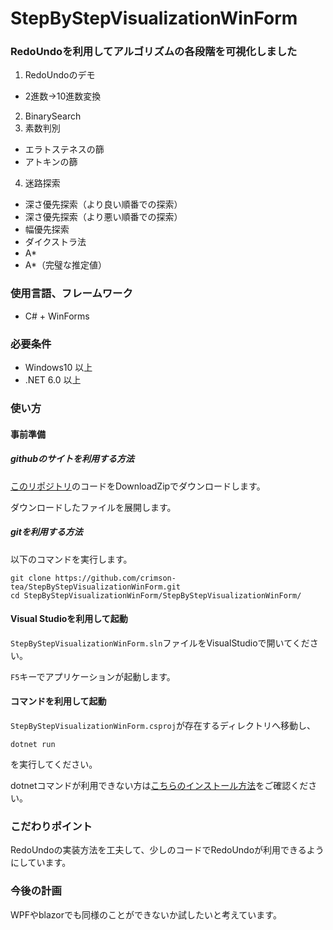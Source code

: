 # StepByStepVisualizationWinForm

### RedoUndoを利用してアルゴリズムの各段階を可視化しました

1. RedoUndoのデモ
* 2進数->10進数変換
2. BinarySearch
3. 素数判別
* エラトステネスの篩
* アトキンの篩
4. 迷路探索
* 深さ優先探索（より良い順番での探索）
* 深さ優先探索（より悪い順番での探索）
* 幅優先探索
* ダイクストラ法
* A*
* A*（完璧な推定値）

### 使用言語、フレームワーク
* C# + WinForms

### 必要条件
* Windows10 以上
* .NET 6.0 以上

### 使い方
#### 事前準備
##### githubのサイトを利用する方法
[このリポジトリ](https://github.com/crimson-tea/StepByStepVisualizationWinForm)のコードをDownloadZipでダウンロードします。

ダウンロードしたファイルを展開します。

##### gitを利用する方法
以下のコマンドを実行します。
```
git clone https://github.com/crimson-tea/StepByStepVisualizationWinForm.git
cd StepByStepVisualizationWinForm/StepByStepVisualizationWinForm/
```

#### Visual Studioを利用して起動
`StepByStepVisualizationWinForm.sln`ファイルをVisualStudioで開いてください。

`F5`キーでアプリケーションが起動します。

#### コマンドを利用して起動
`StepByStepVisualizationWinForm.csproj`が存在するディレクトリへ移動し、
```
dotnet run
```
を実行してください。

dotnetコマンドが利用できない方は[こちらのインストール方法](https://learn.microsoft.com/ja-jp/dotnet/core/install/windows?tabs=net70)をご確認ください。

### こだわりポイント
RedoUndoの実装方法を工夫して、少しのコードでRedoUndoが利用できるようにしています。


### 今後の計画
WPFやblazorでも同様のことができないか試したいと考えています。
